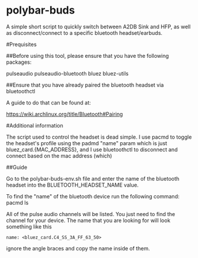 # polybar-buds

A simple short script to quickly switch between A2DB Sink and HFP, as well as disconnect/connect to a specific bluetooth headset/earbuds.

#Prequisites

##Before using this tool, please ensure that you have the following packages:

pulseaudio
pulseaudio-bluetooth
bluez
bluez-utils

##Ensure that you have already paired the bluetooth headset via bluetoothctl

A guide to do that can be found at:

https://wiki.archlinux.org/title/Bluetooth#Pairing

#Additional information

The script used to control the headset is dead simple. I use pacmd to toggle the headset's profile using the padmd "name" param which is just bluez_card.{MAC_ADDRESS}, and I use bluetoothctl to disconnect and connect based on the mac address (which)

##Guide

Go to the polybar-buds-env.sh file and enter the name of the bluetooth headset into the BLUETOOTH_HEADSET_NAME value.

To find the "name" of the bluetooth device run the following command: pacmd ls

All of the pulse audio channels will be listed. You just need to find the channel for your device. The name that you are looking for will look something like this

    name: <bluez_card.C4_SS_3A_FF_63_50>

ignore the angle braces and copy the name inside of them.
